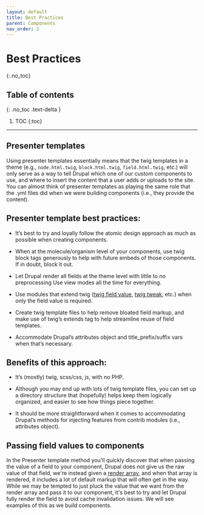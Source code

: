 ```yaml
---
layout: default
title: Best Practices
parent: Components
nav_order: 2
---
```


# Best Practices
{:.no_toc}

## Table of contents
{: .no_toc .text-delta }

1. TOC
{:toc}

---

## Presenter templates
Using presenter templates essentially means that the twig templates in a theme (e.g., `node.html.twig`, `block.html.twig`, `field.html.twig`, etc.) will only serve as a way to tell Drupal which one of our custom components to use, and where to insert the content that a user adds or uploads to the site. You can almost think of presenter templates as playing the same role that the .yml files did when we were building components (i.e., they provide the content).

## Presenter template best practices:
* It’s best to try and loyally follow the atomic design approach as much as possible when creating components.

* When at the molecule/organism level of your components, use twig block tags generously to help with future embeds of those components. If in doubt, block it out.

* Let Drupal render all fields at the theme level with little to no preprocessing
Use view modes all the time for everything.

* Use modules that extend twig ([twig field value](https://www.drupal.org/project/twig_field_value), [twig tweak](https://www.drupal.org/project/twig_tweak), etc.) when only the field value is required.

* Create twig template files to help remove bloated field markup, and make use of twig’s extends tag to help streamline reuse of field templates.

* Accommodate Drupal’s attributes object and title_prefix/suffix vars when that’s necessary.


## Benefits of this approach:

* It’s (mostly) twig, scss/css, js, with no PHP.

* Although you may end up with lots of twig template files, you can set up a directory structure that (hopefully) helps keep them logically organized, and easier to see how things piece together.

* It should be more straightforward when it comes to accommodating Drupal’s methods for injecting features from contrib modules (i.e., attributes object).


## Passing field values to components

In the Presenter template method you'll quickly discover that when passing the value of a field to your component, Drupal does not give us the raw value of that field, we're instead given a [render array](https://www.drupal.org/docs/8/api/render-api/render-arrays), and when that array is rendered, it includes a lot of default markup that will often get in the way. While we may be tempted to just pluck the value that we want from the render array and pass it to our component, it's best to try and let Drupal fully render the field to avoid cache invalidation issues.  We will see examples of this as we build components.
